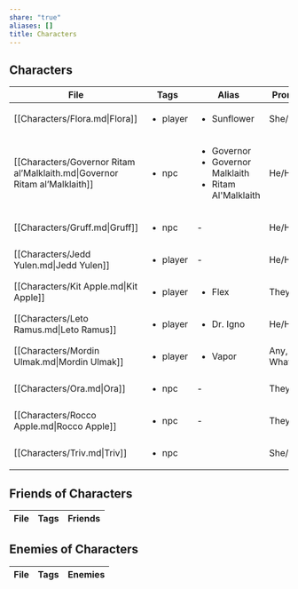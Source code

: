 ```yaml
---
share: "true"
aliases: []
title: Characters
---
```


## Characters


| File                                                                       | Tags                     | Alias                                                                            | Pronouns            | Faction         |
| -------------------------------------------------------------------------- | ------------------------ | -------------------------------------------------------------------------------- | ------------------- | --------------- |
| [[Characters/Flora.md\|Flora]]                                             | <ul><li>player</li></ul> | <ul><li>Sunflower</li></ul>                                                      | She/Her             | Rusty Nail      |
| [[Characters/Governor Ritam al’Malklaith.md\|Governor Ritam al’Malklaith]] | <ul><li>npc</li></ul>    | <ul><li>Governor</li><li>Governor Malklaith</li><li>Ritam Al'Malklaith</li></ul> | He/Him              | \-              |
| [[Characters/Gruff.md\|Gruff]]                                             | <ul><li>npc</li></ul>    | \-                                                                               | He/Him              | Ghosts          |
| [[Characters/Jedd Yulen.md\|Jedd Yulen]]                                   | <ul><li>player</li></ul> | \-                                                                               | He/Him              | Rusty Nail      |
| [[Characters/Kit Apple.md\|Kit Apple]]                                     | <ul><li>player</li></ul> | <ul><li>Flex</li></ul>                                                           | They/Them           | Rusty Nail      |
| [[Characters/Leto Ramus.md\|Leto Ramus]]                                   | <ul><li>player</li></ul> | <ul><li>Dr. Igno</li></ul>                                                       | He/Him?             | Rusty Nail      |
| [[Characters/Mordin Ulmak.md\|Mordin Ulmak]]                               | <ul><li>player</li></ul> | <ul><li>Vapor</li></ul>                                                          | Any, Sure, Whatever | Rusty Nail      |
| [[Characters/Ora.md\|Ora]]                                                 | <ul><li>npc</li></ul>    | \-                                                                               | They/Them           | Ashen Knives    |
| [[Characters/Rocco Apple.md\|Rocco Apple]]                                 | <ul><li>npc</li></ul>    | \-                                                                               | They/Them           | House Malklaith |
| [[Characters/Triv.md\|Triv]]                                               | <ul><li>npc</li></ul>    | <ul></ul>                                                                        | She/Her             | \-              |



## Friends of Characters

| File | Tags | Friends |
| ---- | ---- | ------- |


## Enemies of Characters

| File | Tags | Enemies |
| ---- | ---- | ------- |


